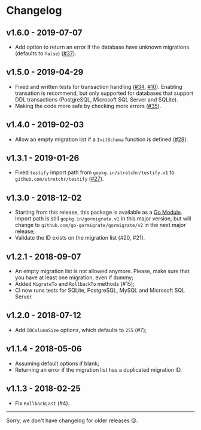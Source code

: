 # Changelog

## v1.6.0 - 2019-07-07

- Add option to return an error if the database have unknown migrations
  (defaults to `false`)
  ([#37](https://github.com/go-gormigrate/gormigrate/pull/37)).

## v1.5.0 - 2019-04-29

- Fixed and written tests for transaction handling
  ([#34](https://github.com/go-gormigrate/gormigrate/pull/34), [#10](https://github.com/go-gormigrate/gormigrate/issues/10)).
  Enabling transation is recommend, but only supported for databases that
  support DDL transactions (PostgreSQL, Microsoft SQL Server and SQLite).
- Making the code more safe by checking more errors
  ([#35](https://github.com/go-gormigrate/gormigrate/pull/35)).

## v1.4.0 - 2019-02-03

- Allow an empty migration list if a `InitSchema` function is defined
  ([#28](https://github.com/go-gormigrate/gormigrate/pull/28)).

## v1.3.1 - 2019-01-26

- Fixed `testify` import path from `gopkg.in/stretchr/testify.v1` to
  `github.com/stretchr/testify` ([#27](https://github.com/go-gormigrate/gormigrate/pull/27)).

## v1.3.0 - 2018-12-02

- Starting from this release, this package is available as a [Go Module](https://github.com/golang/go/wiki/Modules).
  Import path is still `gopkg.in/gormigrate.v1` in this major version, but will
  change to `github.com/go-gormigrate/gormigrate/v2` in the next major release;
- Validate the ID exists on the migration list (#20, #21).

## v1.2.1 - 2018-09-07

- An empty migration list is not allowed anymore. Please, make sure that you
  have at least one migration, even if dummy;
- Added `MigrateTo` and `RollbackTo` methods (#15);
- CI now runs tests for SQLite, PostgreSQL, MySQL and Microsoft SQL Server.

## v1.2.0 - 2018-07-12

- Add `IDColumnSize` options, which defaults to `255` (#7);

## v1.1.4 - 2018-05-06

- Assuming default options if blank;
- Returning an error if the migration list has a duplicated migration ID.

## v1.1.3 - 2018-02-25

- Fix `RollbackLast` (#4).

---

Sorry, we don't have changelog for older releases 😢.
